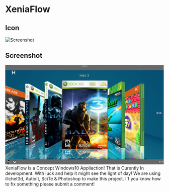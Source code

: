 # XeniaFlow
## Icon
![Screenshot](https://github.com/jackrabbit72380/XeniaFlow/blob/main/Xeniaflowiconb.png)
## Screenshot
![Screenshot](https://github.com/jackrabbit72380/XeniaFlow/blob/main/Screenshot.png)
XeniaFlow Is a Concept Windows10 Appliaction! That is Curently In development.
With luck and help it might see the light of day!
We are using illchet3d, AutioIt, SciTe & Photoshop to make this project.
I'f you know how to fix something please submit a comment!
